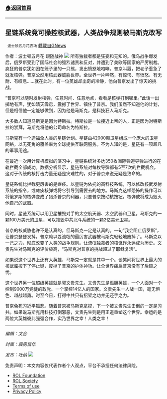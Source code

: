 ###  [:house:返回首頁](https://github.com/ourhimalayas/txt)
---


## 星链系统竟可操控核武器，人类战争规则被马斯克改写
` 波士顿五月花农场` [轉載自GNews](https://gnews.org/zh-hans/2205693/)

作者：波士顿五月花 跟随战神
![](https://assets.gnews.org/wp-content/uploads/2022/03/20220321-1-1.jpg)
所有独裁者都是狂妄和无知的。俄乌战争爆发后，俄罗斯受到了国际社会的强烈谴责和反对，并遭到了美欧等国家的严厉制裁。疯狂的普京犹如困在笼子里的一只熊，发出愤怒地咆哮。普京叫嚣，把老子惹急了就发核弹。普京公然用核武器威胁世界。全世界一片哗然，有惊愕、有愤怒、有无耐、有叹息……就在此时，有一位英雄却出奇的冷静，他向普京发出了惊天的挑战。

“普京可以随时发射核弹，任意时间、任意地点，看看是核弹打到哪里。”此话一出掷地有声，犹如晴天霹雳，震撼了世界、镇住了普京。我们虽然不知道他的计划，但是相信他一定能够做到，因为他是马斯克，是科技狂人马斯克。

大多数人知道马斯克是因为特斯拉。特斯拉是一位接近上帝的人，正是因为对特斯拉的崇拜，马斯克将他的公司命名为特斯拉。

马斯克有一个造福全人类的星链计划。星链由42000颗卫星组成一个庞大的卫星网络，以无死角的覆盖率为全球提供互联网服务。不为人知的是，星链有一项超凡的军事用途。

在最近一次用计算机模拟的演习中，星链系统对多达350枚洲际弹道导弹进行的在轨拦截全部成功。数据分析显示，星链系统对每枚导弹都有5至7次的拦截机会。这对于传统的核打击力量无疑是灾难性的，对于普京来说无疑是致命的。

星链系统比拦截更厉害的是瘫痪。以星链为依托的高科技系统，可以修改核武发射系统的指令，或瘫痪核弹或将它引导到需要去的地方。马斯克这样恐怖的操作可以将俄罗斯的核弹变成了猎杀普京的利器，只要普京按动核按钮，核弹或将成为毁灭他自己的武器。

同时，星链系统可以用卫星摧毁对手的太空航天器、太空武器和卫星。马斯克的一颗100万美元的卫星，可以摧毁中共北斗系统的一颗2亿美元卫星。

普京的核威胁也许不是认真的，但马斯克一定是认真的。一句“我会阻止俄罗斯”，让普京瑟瑟发抖。普京赖以耍流氓的最厉害武器被马斯克轻轻地废掉了。马斯克以一己之力，彻底改变了人类的战争规则。让流氓独裁者的核讹诈永远成为历史。文贵先生对马斯克的评价极高，“马斯克对普京的挑战超过了耶稣复活”。

如果说这个世界上还有大英雄，马斯克一定就是其中一个。谈笑间将世界上最大的核武库按下了停止键，废掉了普京的护体神功。让全世界痛扁普京没有了后顾之忧。

这个世界另一位超级英雄就是郭文贵先生。文贵先生是孤胆英雄，一个人面对一个控制9000万党徒的政党、一个掌控14亿人的国家。文贵先生一人战一国，毫无惧色、越战越勇。时至今日，打得中共只有招架之功并无还手之力。

普京兔死习近平狐悲。随着普京被马斯克拿捏，下一个被文贵先生击倒的一定是习共。如果说马斯克用科技打倒邪恶，文贵先生则是用正道重塑这个世界。幸运的是两位大英雄彼此强强合作，实乃世界之幸！人类之幸！

* * *

*编辑：文合*

*封面：霹雳鼠年*

*发布：吐纳*
![](https://assets.gnews.org/wp-content/uploads/2022/03/BF3AEDD4-FF84-4F36-87A8-BB46FFA95EFB.jpg)
 

免责声明：本文内容仅代表作者个人观点，平台不承担任何法律风险。

- [ROL Foundation](https://rolfoundation.org/)
- [ROL Society](https://rolsociety.org/)
- [Terms of use](https://gnews.org/terms-of-use-3/)
- [Privacy Policy](https://gnews.org/privacy-policy/)

